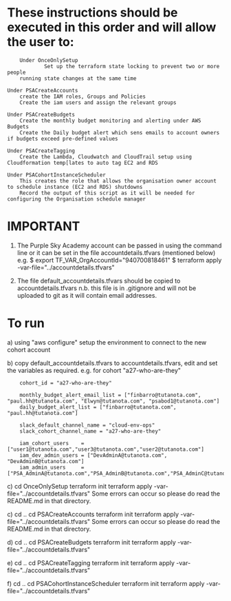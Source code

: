 These instructions should be executed in this order and will allow the user to:
===============================================================================


        Under OnceOnlySetup
                Set up the terraform state locking to prevent two or more people 
		running state changes at the same time

	Under PSACreateAccounts
	 	create the IAM roles, Groups and Policies
		Create the iam users and assign the relevant groups

	Under PSACreateBudgets
		Create the monthly budget monitoring and alerting under AWS Budgets
		Create the Daily budget alert which sens emails to account owners if budgets exceed pre-defined values 

	Under PSACreateTagging
		Create the Lambda, Cloudwatch and CloudTrail setup using Cloudformation temp[lates to auto tag EC2 and RDS

	Under PSACohortInstanceScheduler
		This creates the role that allows the organisation owner account to schedule instance (EC2 and RDS) shutdowns 
		Record the output of this script as it will be needed for configuring the Organisation schedule manager

IMPORTANT
=========

1) 	The Purple Sky Academy account can be passed in using the command line or it can be set in the file accountdetails.tfvars (mentioned below)
	e.g.
		$ export TF_VAR_OrgAccountId="940700818461"
        	$ terraform apply -var-file="../accountdetails.tfvars"

2) 	The file default_accountdetails.tfvars should be copied to accountdetails.tfvars
	n.b. this file is in .gitignore and will not be uploaded to git as it will contain email addresses.

To run
======

a)	using "aws configure" setup the environment to connect to the new cohort account 

b) 	copy default_accountdetails.tfvars to accountdetails.tfvars, edit and set the variables as required.
	e.g. for cohort "a27-who-are-they"

		cohort_id = "a27-who-are-they"

		monthly_budget_alert_email_list = ["finbarro@tutanota.com", "paul.hh@tutanota.com", "Elwyn@tutanota.com", "psabod1@tutanota.com"]
		daily_budget_alert_list = ["finbarro@tutanota.com", "paul.hh@tutanota.com"]

		slack_default_channel_name = "cloud-env-ops"
		slack_cohort_channel_name = "a27-who-are-they"

		iam_cohort_users    = ["user1@tutanota.com","user3@tutanota.com","user2@tutanota.com"]
		iam_dev_admin_users = ["DevAdminA@tutanota.com", "DevAdminB@tutanota.com"]
		iam_admin_users     = ["PSA_AdminA@tutanota.com","PSA_AdminB@tutanota.com","PSA_AdminC@tutanota.com"]


c)      cd OnceOnlySetup
        terraform init
	terraform apply -var-file="../accountdetails.tfvars"
        Some errors can occur so please do read the README.md in that directory.

c) 	cd ..
	cd PSACreateAccounts
	terraform init
	terraform apply -var-file="../accountdetails.tfvars"
	Some errors can occur so please do read the README.md in that directory.

d) 	cd ..
	cd PSACreateBudgets
        terraform init
	terraform apply -var-file="../accountdetails.tfvars"

e)	cd ..
	cd PSACreateTagging
        terraform init
	terraform apply -var-file="../accountdetails.tfvars"

f)	cd ..
	cd PSACohortInstanceScheduler
        terraform init
	terraform apply -var-file="../accountdetails.tfvars"

